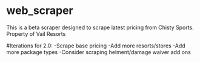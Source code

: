 # web_scraper

This is a beta scraper designed to scrape latest pricing from Chisty Sports. Property of Vail Resorts

#Iterations for 2.0:
-Scrape base pricing
-Add more resorts/stores
-Add more package types
-Consider scraping helment/damage waiver add ons
